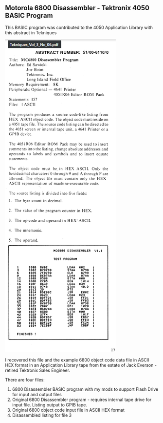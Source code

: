 Motorola 6800 Disassembler - Tektronix 4050 BASIC Program
-------------

This BASIC program was contributed to the 4050 Application Library with this abstract in Tekniques

![4052/4054 and A-series Opcode table](./MC6800%20Disassembler%20Program%20abstract.png)

I recovered this file and the example 6800 object code data file in ASCII HEX format in an Application Library tape from the estate of Jack Everson - retired Tektronix Sales Engineer.

There are four files:

1. 6800 Disassembler BASIC program with my mods to support Flash Drive for input and output files
2. Original 6800 Disassembler program - requires internal tape drive for input file.  Listing output to GPIB tape.
3. Original 6800 object code input file in ASCII HEX format
4. Disassembled listing for file 3


